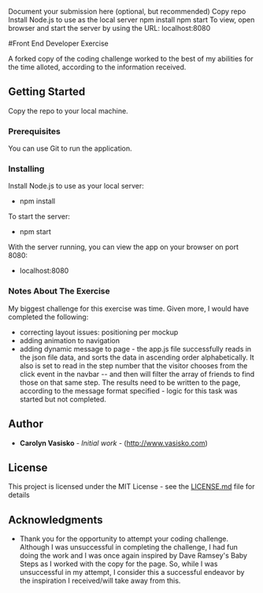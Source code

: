 Document your submission here (optional, but recommended)
Copy repo 
Install Node.js to use as the local server
    npm install
    npm start 
To view, open browser and start the server by using the URL: localhost:8080

#Front End Developer Exercise

A forked copy of the coding challenge worked to the best of my abilities for the time alloted, according to the information received.

## Getting Started

Copy the repo to your local machine.

### Prerequisites

You can use Git to run the application.  


### Installing

Install Node.js to use as your local server:
- npm install

To start the server:
- npm start

With the server running, you can view the app on your browser on port 8080:
- localhost:8080

### Notes About The Exercise 
My biggest challenge for this exercise was time.  Given more, I would have completed the following:
- correcting layout issues: positioning per mockup
- adding animation to navigation
- adding dynamic message to page - the app.js file successfully reads in the json file data, and sorts the data in ascending order alphabetically.  It also is set to read in the step number that the visitor chooses from the click event in the navbar -- and then will filter the array of friends to find those on that same step.  The results need to be written to the page, according to the message format specified - logic for this task was started but not completed. 


## Author

* **Carolyn Vasisko** - *Initial work* - (http://www.vasisko.com)


## License

This project is licensed under the MIT License - see the [LICENSE.md](LICENSE.md) file for details

## Acknowledgments

* Thank you for the opportunity to attempt your coding challenge.  Although I was unsuccessful in completing the challenge, I had fun doing the work and I was once again inspired by Dave Ramsey's Baby Steps as I worked with the copy for the page.  So, while I was unsuccessful in my attempt, I consider this a successful endeavor by the inspiration I received/will take away from this.  

